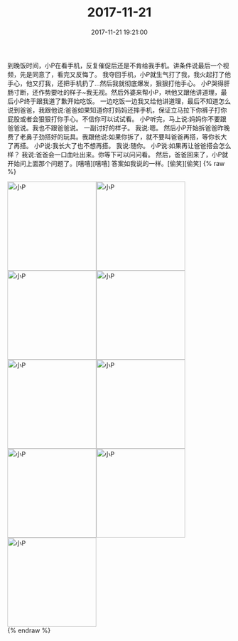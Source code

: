 ﻿---
title: "2017-11-21"
date: 2017-11-21 19:21:00
tags: 文字
categories: 妈妈
---
到晚饭时间，小P在看手机，反复催促后还是不肯给我手机。讲条件说最后一个视频，先是同意了，看完又反悔了。
我夺回手机，小P就生气打了我，我火起打了他手心，他又打我，还把手机扔了...然后我就彻底爆发，狠狠打他手心。
小P哭得肝肠寸断，还作势要吐的样子~我无视。然后外婆来帮小P，哄他又跟他讲道理，最后小P终于跟我道了歉开始吃饭。
一边吃饭一边我又给他讲道理，最后不知道怎么说到爸爸，我跟他说:爸爸如果知道你打妈妈还摔手机，保证立马拉下你裤子打你屁股或者会狠狠打你手心。不信你可以试试看。
小P听完，马上说:妈妈你不要跟爸爸说。我也不跟爸爸说。
一副讨好的样子。
我说:嗯。
然后小P开始拆爸爸昨晚费了老鼻子劲搭好的玩具。我跟他说:如果你拆了，就不要叫爸爸再搭，等你长大了再搭。
小P说:我长大了也不想再搭。
我说:随你。
小P说:如果再让爸爸搭会怎么样？
我说:爸爸会一口血吐出来。你等下可以问问看。
然后，爸爸回来了，小P就开始问上面那个问题了。[嘻嘻][嘻嘻]
答案如我说的一样。[偷笑][偷笑]
{% raw %}
<div style="width:500 px">
<div style="float:left; width:100 px"><img src="/images/微信图片_20171204124823.jpg" width="200" alt="小P"></div>
<div style="float:left; width:100 px"><img src="/images/微信图片_20171204124853.jpg" width="200" alt="小P"></div>
<div style="float:left; width:100 px"><img src="/images/微信图片_20171204124905.jpg" width="200" alt="小P"></div>
<div style="float:left; width:100 px"><img src="/images/微信图片_20171204124915.jpg" width="200" alt="小P"></div>
<div style="float:left; width:100 px"><img src="/images/微信图片_20171204124924.jpg" width="200" alt="小P"></div>
<div style="float:left; width:100 px"><img src="/images/微信图片_20171204124933.jpg" width="200" alt="小P"></div>
<div style="float:left; width:100 px"><img src="/images/微信图片_20171204124942.jpg" width="200" alt="小P"></div>
<div style="float:left; width:100 px"><img src="/images/微信图片_20171204124952.jpg" width="200" alt="小P"></div>
<div style="float:left; width:100 px"><img src="/images/微信图片_20171204125000.jpg" width="200" alt="小P"></div>
<div style="clear:both"></div>
</div>
{% endraw %}